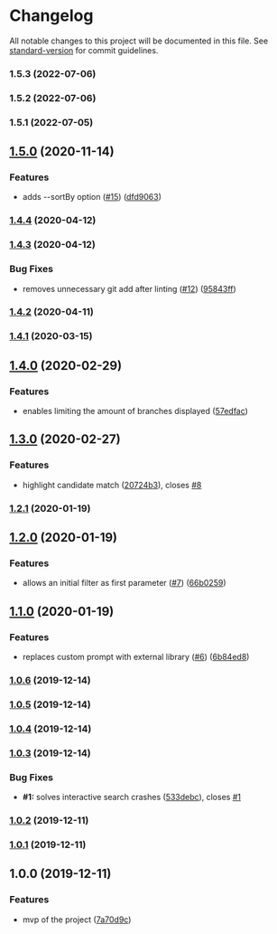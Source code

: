# Changelog

All notable changes to this project will be documented in this file. See [standard-version](https://github.com/conventional-changelog/standard-version) for commit guidelines.

### 1.5.3 (2022-07-06)

### 1.5.2 (2022-07-06)

### 1.5.1 (2022-07-05)

## [1.5.0](https://github.com/msg-labs/git-branch/compare/v1.4.4...v1.5.0) (2020-11-14)


### Features

* adds --sortBy option ([#15](https://github.com/msg-labs/git-branch/issues/15)) ([dfd9063](https://github.com/msg-labs/git-branch/commit/dfd9063e783209c7cbfbe664b6f54c7129968c79))

### [1.4.4](https://github.com/msg-labs/git-branch/compare/v1.4.3...v1.4.4) (2020-04-12)

### [1.4.3](https://github.com/msg-labs/git-branch/compare/v1.4.2...v1.4.3) (2020-04-12)


### Bug Fixes

* removes unnecessary git add after linting ([#12](https://github.com/msg-labs/git-branch/issues/12)) ([95843ff](https://github.com/msg-labs/git-branch/commit/95843ff56045f85acd2eb663bfc590d3cebbafba))

### [1.4.2](https://github.com/msg-labs/git-branch/compare/v1.4.1...v1.4.2) (2020-04-11)

### [1.4.1](https://github.com/msg-labs/git-branch/compare/v1.4.0...v1.4.1) (2020-03-15)

## [1.4.0](https://github.com/msg-labs/git-branch/compare/v1.3.0...v1.4.0) (2020-02-29)


### Features

* enables limiting the amount of branches displayed ([57edfac](https://github.com/msg-labs/git-branch/commit/57edfacb8ea156fc8eb97b021d439098cb2f984b))

## [1.3.0](https://github.com/msg-labs/git-branch/compare/v1.2.1...v1.3.0) (2020-02-27)


### Features

* highlight candidate match ([20724b3](https://github.com/msg-labs/git-branch/commit/20724b3c0326ef6beb1106aa2e8fb15a20576d0b)), closes [#8](https://github.com/msg-labs/git-branch/issues/8)

### [1.2.1](https://github.com/msg-labs/git-branch/compare/v1.2.0...v1.2.1) (2020-01-19)

## [1.2.0](https://github.com/msg-labs/git-branch/compare/v1.1.0...v1.2.0) (2020-01-19)


### Features

* allows an initial filter as first parameter ([#7](https://github.com/msg-labs/git-branch/issues/7)) ([66b0259](https://github.com/msg-labs/git-branch/commit/66b02596618ccb7fbb22506ef9805ee1c8d19224))

## [1.1.0](https://github.com/msg-labs/git-branch/compare/v1.0.6...v1.1.0) (2020-01-19)


### Features

* replaces custom prompt with external library ([#6](https://github.com/msg-labs/git-branch/issues/6)) ([6b84ed8](https://github.com/msg-labs/git-branch/commit/6b84ed8027ba0d8e0df7c12b38fafce26b424467))

### [1.0.6](https://github.com/msg-labs/git-branch/compare/v1.0.5...v1.0.6) (2019-12-14)

### [1.0.5](https://github.com/msg-labs/git-branch/compare/v1.0.4...v1.0.5) (2019-12-14)

### [1.0.4](https://github.com/msg-labs/git-branch/compare/v1.0.3...v1.0.4) (2019-12-14)

### [1.0.3](https://github.com/msg-labs/git-branch/compare/v1.0.2...v1.0.3) (2019-12-14)


### Bug Fixes

* **#1:** solves interactive search crashes ([533debc](https://github.com/msg-labs/git-branch/commit/533debcc752cb7de7fa02b57a92ec4431a64032f)), closes [#1](https://github.com/msg-labs/git-branch/issues/1)

### [1.0.2](https://github.com/msg-labs/git-branch/compare/v1.0.1...v1.0.2) (2019-12-11)

### [1.0.1](https://github.com/msg-labs/git-branch/compare/v1.0.0...v1.0.1) (2019-12-11)

## 1.0.0 (2019-12-11)


### Features

* mvp of the project ([7a70d9c](https://github.com/msg-labs/git-branch/commit/7a70d9c409af110960eb3457aa3c43b7b81ca2cb))
